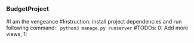 ### BudgetProject
#I am the vengeance
#Instruction: 
	install project dependencies and run following command:
	` python3 manage.py runserver`
#TODOs: 0: Add more views, 1:
